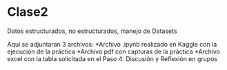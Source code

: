 # Clase2
Datos estructurados, no estructurados, manejo de Datasets

Aquí se adjuntaran 3 archivos: 
*Archivo .ipynb realizado en Kaggle con la ejecución de la práctica
*Archivo pdf con capturas de la práctica
*Archivo excel con la tabla solicitada en el Paso 4: Discusión y Reflexión en grupos 
